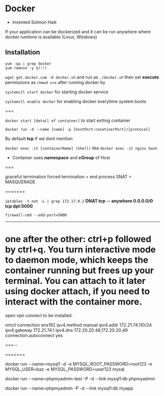 # Docker

- Invented Solmon Haik

If your application can be dockerized and it can be run anywhere where docker rumtime is available (Linux, Windows)


## Installation 

```
yum -qa | grep docker
yum remove -y $(!!)
```


`wget get.docker.com -O docker.sh` and run as `./docker.sh` then set **execute** permissions as `chmod u+x`
after running docker by 


`systemctl start docker` for starting docker service

`systemctl enable docker` for enabling docker everytime system boots

===

`docker start [detail of container]`  to start exiting container 

`docker run -d --name [name] -p [hostPort:conatinerPort]/[protocal]`

By default **tcp** if we dont mention 

`docker exec -it [containerName] (Shell)` like `docker exec -it nginx bash` 

  - Container uses **namespace** and **cGroup** of Host

===

graceful termination 
forced termination = end process 
SNAT = MASQUERADE 

=======

`iptables -t nat -L | grep 172.17.0.2` 
**DNAT  tcp --  anywhere    0.0.0.0/0   tcp dpt:5000**

`firewall-cmd --add-port=5000` 

----

one after the other: ctrl+p followed by ctrl+q. You turn interactive mode to daemon mode, which keeps the container running but frees up your terminal. You can attach to it later using docker attach, if you need to interact with the container more.
===============
open vpn connect to be installed. 

nmcli connection ens192 ipv4.method manual ipv4.addr 172.21.74.110/24 ipv4.gateway 172.21.74.1 ipv4.dns 172.20.20.48,172.20.20.49 connection.autoconnect yes

===--




=======

docker run --name=mysql1 -d -e MYSQL_ROOT_PASSWORD=root123 -e MYSQL_USER=baz -e MYSQL_PASSWORD=user123 mysql 

docker run --name=phpmyadmin-test -P -d --link mysql1:db phpmyadmin


docker run --name=phpmyadmin -P -d --link mysql1:db myapp



